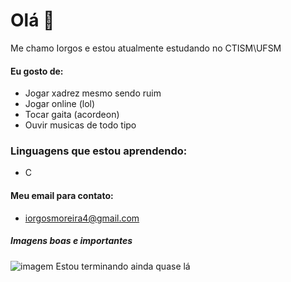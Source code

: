 # Olá 👋
Me chamo Iorgos e estou atualmente estudando no CTISM\UFSM

#### Eu gosto de:
- Jogar xadrez mesmo sendo ruim
- Jogar online (lol)
- Tocar gaita (acordeon)
- Ouvir musicas de todo tipo 

### Linguagens que estou aprendendo:
- C

#### Meu email para contato:
- iorgosmoreira4@gmail.com

##### Imagens boas e importantes

 
![imagem](https://i.kym-cdn.com/entries/icons/mobile/000/030/873/Screenshot_20.jpg)
Estou terminando ainda quase lá